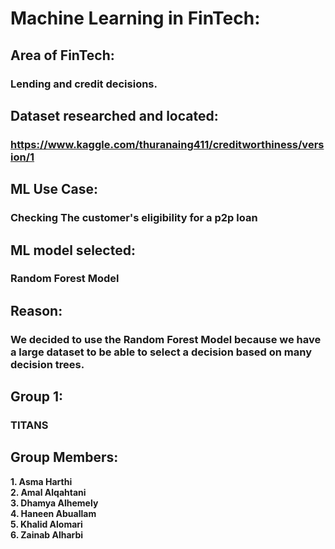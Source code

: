 # Machine Learning in FinTech:

## Area of FinTech:
### Lending and credit decisions.
 
## Dataset researched and located:
### https://www.kaggle.com/thuranaing411/creditworthiness/version/1
 
## ML Use Case:

### Checking The customer's eligibility for  a p2p loan
 
## ML model selected:
### Random Forest Model
 
## Reason:
### **We decided to use the Random Forest Model because we have a large dataset to be able to select a decision based on many decision trees.**
## Group 1:
### **TITANS** 
## Group Members:
 **1. Asma Harthi**\
 **2. Amal Alqahtani**\
 **3. Dhamya Alhemely**\
 **4. Haneen Abuallam**\
 **5. Khalid Alomari**\
 **6. Zainab Alharbi**
 
 


